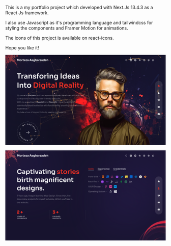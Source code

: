 This is a my portfolio project which developed with Next.Js 13.4.3 as a React Js framework.

I also use Javascript as it's programming language and tailwindcss for styling the components and Framer Motion for animations.

The icons of this project is available on react-icons.

Hope you like it!

![HomePage](./public/Home.png)

![AboutPage](./public/About.png)